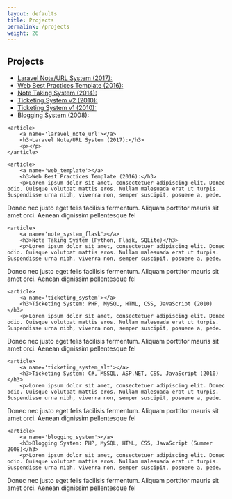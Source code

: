 ```yaml
---
layout: defaults
title: Projects
permalink: /projects
weight: 26
---
```


<section class='content'>
<div class='inner-section'>
<h2>Projects</h2>
    <article>
        <ul>
            <li><a href='#laravel_note_url'>Laravel Note/URL System (2017):</a></li>
            <li><a href='#web_template'>Web Best Practices Template (2016):</a></li>
            <li><a href='#note_system_flask'>Note Taking System (2014):</a></li>
            <li><a href='#ticketing_system_alt'>Ticketing System v2 (2010):</a></li>
            <li><a href='#ticketing_system'>Ticketing System v1 (2010):</a></li>
            <li><a href='blogging_system'>Blogging System (2008):</a></li>
        </ul>
    </article>

    <article>
        <a name='laravel_note_url'></a>
        <h3>Laravel Note/URL System (2017):</h3>
        <p></p>
    </article>

    <article>
        <a name='web_template'></a>
        <h3>Web Best Practices Template (2016):</h3>
        <p>Lorem ipsum dolor sit amet, consectetuer adipiscing elit. Donec odio. Quisque volutpat mattis eros. Nullam malesuada erat ut turpis. Suspendisse urna nibh, viverra non, semper suscipit, posuere a, pede.

Donec nec justo eget felis facilisis fermentum. Aliquam porttitor mauris sit amet orci. Aenean dignissim pellentesque fel</p>
    </article>

    <article>
        <a name='note_system_flask'></a>
        <h3>Note Taking System (Python, Flask, SQLite)</h3>
        <p>Lorem ipsum dolor sit amet, consectetuer adipiscing elit. Donec odio. Quisque volutpat mattis eros. Nullam malesuada erat ut turpis. Suspendisse urna nibh, viverra non, semper suscipit, posuere a, pede.

Donec nec justo eget felis facilisis fermentum. Aliquam porttitor mauris sit amet orci. Aenean dignissim pellentesque fel</p>
    </article>

    <article>
        <a name='ticketing_system'></a>
        <h3>Ticketing System: PHP, MySQL, HTML, CSS, JavaScript (2010)</h3>
        <p>Lorem ipsum dolor sit amet, consectetuer adipiscing elit. Donec odio. Quisque volutpat mattis eros. Nullam malesuada erat ut turpis. Suspendisse urna nibh, viverra non, semper suscipit, posuere a, pede.

Donec nec justo eget felis facilisis fermentum. Aliquam porttitor mauris sit amet orci. Aenean dignissim pellentesque fel</p>
    </article>

    <article>
        <a name='ticketing_system_alt'></a>
        <h3>Ticketing System: C#, MSSQL, ASP.NET, CSS, JavaScript (2010)</h3>
        <p>Lorem ipsum dolor sit amet, consectetuer adipiscing elit. Donec odio. Quisque volutpat mattis eros. Nullam malesuada erat ut turpis. Suspendisse urna nibh, viverra non, semper suscipit, posuere a, pede.

Donec nec justo eget felis facilisis fermentum. Aliquam porttitor mauris sit amet orci. Aenean dignissim pellentesque fel</p>
    </article>

    <article>
        <a name='blogging_system'></a>
        <h3>Blogging System: PHP, MySQL, HTML, CSS, JavaScript (Summer 2008)</h3>
        <p>Lorem ipsum dolor sit amet, consectetuer adipiscing elit. Donec odio. Quisque volutpat mattis eros. Nullam malesuada erat ut turpis. Suspendisse urna nibh, viverra non, semper suscipit, posuere a, pede.

Donec nec justo eget felis facilisis fermentum. Aliquam porttitor mauris sit amet orci. Aenean dignissim pellentesque fel</p>
    </article>
</div><!-- inner-section -->
</section>
